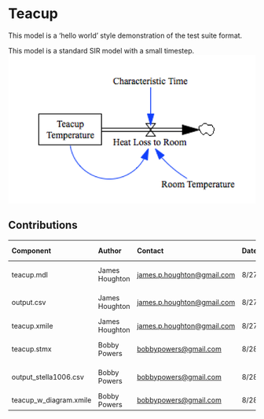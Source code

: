Teacup
======
This model is a ‘hello world’ style demonstration of the test suite format. 

This model is a standard SIR model with a small timestep.
![Vensim screenshot](vensim_screenshot.png)


Contributions
-------------

| Component                 | Author          | Contact                    | Date    | Software Version        |
|:------------------------- |:--------------- |:-------------------------- |:------- |:----------------------- |
| teacup.mdl                | James Houghton  | james.p.houghton@gmail.com | 8/27/15 | Vensim DSS 6.3 for Mac  |
| output.csv                | James Houghton  | james.p.houghton@gmail.com | 8/27/15 | Vensim DSS 6.3 for Mac  |
| teacup.xmile              | James Houghton  | james.p.houghton@gmail.com | 8/27/15 |                         |
| teacup.stmx               | Bobby Powers    | bobbypowers@gmail.com      | 8/28/15 | Stella 10.0.6 for Win   |
| output_stella1006.csv     | Bobby Powers    | bobbypowers@gmail.com      | 8/28/15 | Stella 10.0.6 for Win   |
| teacup_w_diagram.xmile    | Bobby Powers    | bobbypowers@gmail.com      | 8/28/15 | xmileconv v0.1.0        |
